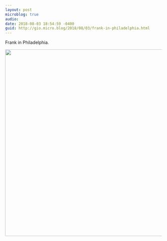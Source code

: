 ```yaml
---
layout: post
microblog: true
audio: 
date: 2018-08-03 18:54:59 -0400
guid: http://gio.micro.blog/2018/08/03/frank-in-philadelphia.html
---
```

Frank in Philadelphia.

<img src="http://microblog.stevegio.net/uploads/2018/da9a7cbcaf.jpg" width="600" height="600" />
